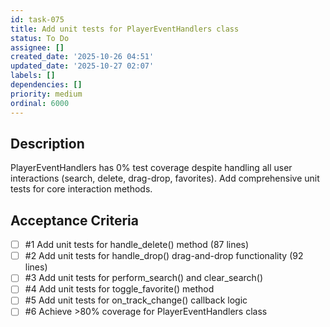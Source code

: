 ```yaml
---
id: task-075
title: Add unit tests for PlayerEventHandlers class
status: To Do
assignee: []
created_date: '2025-10-26 04:51'
updated_date: '2025-10-27 02:07'
labels: []
dependencies: []
priority: medium
ordinal: 6000
---
```


## Description

PlayerEventHandlers has 0% test coverage despite handling all user interactions (search, delete, drag-drop, favorites). Add comprehensive unit tests for core interaction methods.

## Acceptance Criteria
<!-- AC:BEGIN -->
- [ ] #1 Add unit tests for handle_delete() method (87 lines)
- [ ] #2 Add unit tests for handle_drop() drag-and-drop functionality (92 lines)
- [ ] #3 Add unit tests for perform_search() and clear_search()
- [ ] #4 Add unit tests for toggle_favorite() method
- [ ] #5 Add unit tests for on_track_change() callback logic
- [ ] #6 Achieve >80% coverage for PlayerEventHandlers class
<!-- AC:END -->
